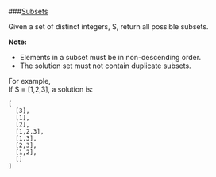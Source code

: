 ###[Subsets](http://leetcode.com/onlinejudge#question_78)

Given a set of distinct integers, S, return all possible subsets.

**Note:**

* Elements in a subset must be in non-descending order.
* The solution set must not contain duplicate subsets.

For example,  
If S = [1,2,3], a solution is:

    [
      [3],
      [1],
      [2],
      [1,2,3],
      [1,3],
      [2,3],
      [1,2],
      []
    ]